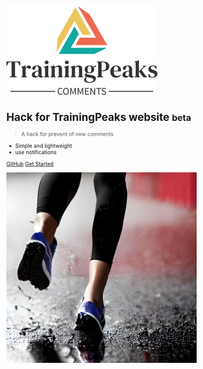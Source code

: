 
![logo](./logo_moyen.png)

# Hack for TrainingPeaks website <small>beta</small>

> A hack for prevent of new comments

- Simple and lightweight
- use notifications

[GitHub](https://github.com/cadot-eu/trainingpeakscomment/)
[Get Started](#docsify)

<!-- background image -->

![](./background.jpg)
